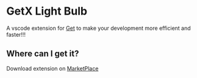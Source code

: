 # GetX Light Bulb

A vscode extension for [Get](https://pub.dev/packages/get) to make your development more efficient and faster!!!

## Where can I get it?
Download extension on [MarketPlace](https://marketplace.visualstudio.com/items?itemName=HyLun.getx-light-bulb)